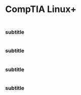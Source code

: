 # CompTIA Linux+ 

### 
```
```

### subtitle
```
```

### subtitle
```
```


### subtitle
```
```


### subtitle
```
```
